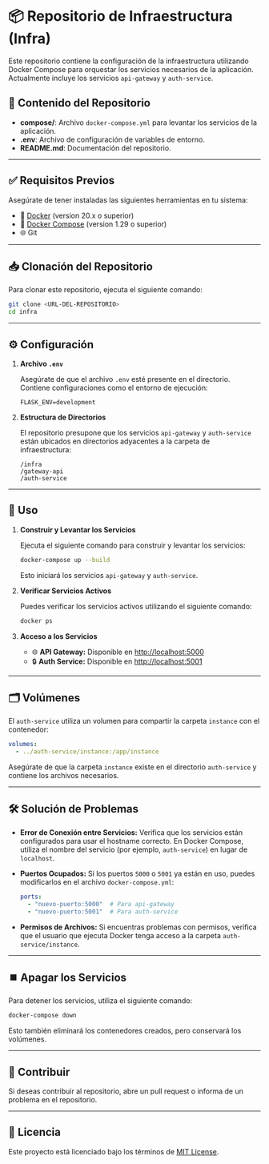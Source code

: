 # 📦 Repositorio de Infraestructura (Infra)

Este repositorio contiene la configuración de la infraestructura utilizando Docker Compose para orquestar los servicios necesarios de la aplicación. Actualmente incluye los servicios `api-gateway` y `auth-service`.

## 📁 Contenido del Repositorio

- **compose/**: Archivo `docker-compose.yml` para levantar los servicios de la aplicación.
- **.env**: Archivo de configuración de variables de entorno.
- **README.md**: Documentación del repositorio.

---

## ✅ Requisitos Previos

Asegúrate de tener instaladas las siguientes herramientas en tu sistema:

- 🐳 [Docker](https://www.docker.com/) (version 20.x o superior)
- 📜 [Docker Compose](https://docs.docker.com/compose/) (version 1.29 o superior)
- 🌐 Git

---

## 📥 Clonación del Repositorio

Para clonar este repositorio, ejecuta el siguiente comando:

```bash
git clone <URL-DEL-REPOSITORIO>
cd infra
```

---

## ⚙️ Configuración

1. **Archivo `.env`**

   Asegúrate de que el archivo `.env` esté presente en el directorio. Contiene configuraciones como el entorno de ejecución:

   ```
   FLASK_ENV=development
   ```

2. **Estructura de Directorios**

   El repositorio presupone que los servicios `api-gateway` y `auth-service` están ubicados en directorios adyacentes a la carpeta de infraestructura:

   ```
   /infra
   /gateway-api
   /auth-service
   ```

---

## 🚀 Uso

1. **Construir y Levantar los Servicios**

   Ejecuta el siguiente comando para construir y levantar los servicios:

   ```bash
   docker-compose up --build
   ```

   Esto iniciará los servicios `api-gateway` y `auth-service`.

2. **Verificar Servicios Activos**

   Puedes verificar los servicios activos utilizando el siguiente comando:

   ```bash
   docker ps
   ```

3. **Acceso a los Servicios**

   - 🌐 **API Gateway:** Disponible en [http://localhost:5000](http://localhost:5000)
   - 🔒 **Auth Service:** Disponible en [http://localhost:5001](http://localhost:5001)

---

## 🗂️ Volúmenes

El `auth-service` utiliza un volumen para compartir la carpeta `instance` con el contenedor:

```yaml
volumes:
  - ../auth-service/instance:/app/instance
```

Asegúrate de que la carpeta `instance` existe en el directorio `auth-service` y contiene los archivos necesarios.

---

## 🛠️ Solución de Problemas

- **Error de Conexión entre Servicios:**
  Verifica que los servicios están configurados para usar el hostname correcto. En Docker Compose, utiliza el nombre del servicio (por ejemplo, `auth-service`) en lugar de `localhost`.

- **Puertos Ocupados:**
  Si los puertos `5000` o `5001` ya están en uso, puedes modificarlos en el archivo `docker-compose.yml`:

  ```yaml
  ports:
    - "nuevo-puerto:5000"  # Para api-gateway
    - "nuevo-puerto:5001"  # Para auth-service
  ```

- **Permisos de Archivos:**
  Si encuentras problemas con permisos, verifica que el usuario que ejecuta Docker tenga acceso a la carpeta `auth-service/instance`.

---

## ⏹️ Apagar los Servicios

Para detener los servicios, utiliza el siguiente comando:

```bash
docker-compose down
```

Esto también eliminará los contenedores creados, pero conservará los volúmenes.

---

## 🤝 Contribuir

Si deseas contribuir al repositorio, abre un pull request o informa de un problema en el repositorio.

---

## 📜 Licencia

Este proyecto está licenciado bajo los términos de [MIT License](LICENSE).

